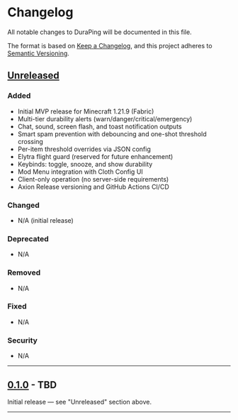 # Changelog

All notable changes to DuraPing will be documented in this file.

The format is based on [Keep a Changelog](https://keepachangelog.com/en/1.0.0/),
and this project adheres to [Semantic Versioning](https://semver.org/spec/v2.0.0.html).

## [Unreleased]

### Added
- Initial MVP release for Minecraft 1.21.9 (Fabric)
- Multi-tier durability alerts (warn/danger/critical/emergency)
- Chat, sound, screen flash, and toast notification outputs
- Smart spam prevention with debouncing and one-shot threshold crossing
- Per-item threshold overrides via JSON config
- Elytra flight guard (reserved for future enhancement)
- Keybinds: toggle, snooze, and show durability
- Mod Menu integration with Cloth Config UI
- Client-only operation (no server-side requirements)
- Axion Release versioning and GitHub Actions CI/CD

### Changed
- N/A (initial release)

### Deprecated
- N/A

### Removed
- N/A

### Fixed
- N/A

### Security
- N/A

---

## [0.1.0] - TBD

Initial release — see "Unreleased" section above.

---

[Unreleased]: https://github.com/redkey-labs/duraping/compare/v0.1.0...HEAD
[0.1.0]: https://github.com/redkey-labs/duraping/releases/tag/v0.1.0

